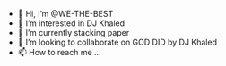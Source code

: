- 👋 Hi, I’m @WE-THE-BEST
- 👀 I’m interested in DJ Khaled
- 🌱 I’m currently stacking paper
- 💞️ I’m looking to collaborate on GOD DID by DJ Khaled
- 📫 How to reach me ...

